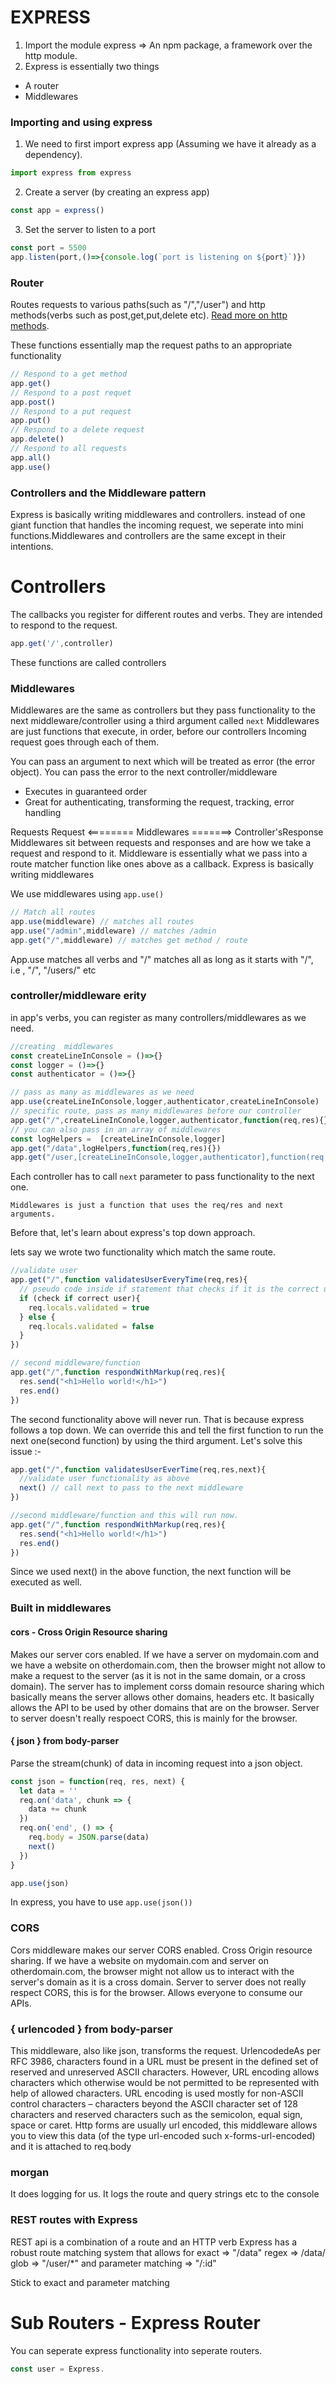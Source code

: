 # EXPRESS

1. Import the module express => An npm package, a framework over the http module.
1. Express is essentially two things
* A router
* Middlewares

### Importing and using express
1. We need to first import express app (Assuming we have it already as a dependency).
```js
import express from express
```
2. Create a server (by creating an express app)
```js
const app = express()
```
3. Set the server to listen to a port
```js
const port = 5500
app.listen(port,()=>{console.log(`port is listening on ${port}`)})
```

### Router
Routes requests to various paths(such as "/","/user") and http methods(verbs such as post,get,put,delete etc).
[Read more on http methods](https://developer.mozilla.org/en-US/docs/Web/HTTP/Methods).

These functions essentially map the request paths to an appropriate functionality

```js
// Respond to a get method
app.get()
// Respond to a post requet
app.post()
// Respond to a put request
app.put()
// Respond to a delete request
app.delete()
// Respond to all requests
app.all()
app.use()
```

### Controllers and the Middleware pattern
Express is basically writing middlewares and controllers.
instead of one giant function that handles the incoming request, we seperate into mini functions.Middlewares and controllers are the same except in their intentions. 
# Controllers
The callbacks you register for different routes and verbs. They are intended to respond to the request.
```js
app.get('/',controller)
```

These functions are called controllers
### Middlewares

Middlewares are the same as controllers but they pass functionality to the next middleware/controller using a third argument called `next`
Middlewares are just functions that execute, in order, before our controllers
Incoming request goes through each of them.

You can pass an argument to next which will be treated as error (the error object). You can pass the error to the next controller/middleware

* Executes in guaranteed order
* Great for authenticating, transforming the request, tracking, error handling

Requests Request <======== Middlewares =======> Controller'sResponse
Middlewares sit between requests and responses and are how we take a request and respond to it. Middleware is essentially what we pass into a route matcher function like ones above as a callback.
Express is basically writing middlewares

We use middlewares using `app.use()`
```js
// Match all routes
app.use(middleware) // matches all routes
app.use("/admin",middleware) // matches /admin
app.get("/",middleware) // matches get method / route
```

App.use matches all verbs and "/" matches all as long as it starts with "/", i.e , "/", "/users/" etc

### controller/middleware erity
in app's verbs, you can register as many controllers/middlewares as we need.
```js
//creating  middlewares
const createLineInConsole = ()=>{}
const logger = ()=>{}
const authenticator = ()=>{}

// pass as many as middlewares as we need
app.use(createLineInConsole,logger,authenticator,createLineInConsole)
// specific route, pass as many middlewares before our controller
app.get("/",createLineInConole,logger,authenticator,function(req,res){})
// you can also pass in an array of middlewares
const logHelpers =  [createLineInConsole,logger]
app.get("/data",logHelpers,function(req,res){})
app.get("/user,[createLineInConsole,logger,authenticator],function(req,res){})
```

Each controller has to call `next` parameter to pass functionality to the next one.

`Middlewares is just a function that uses the req/res and next arguments.`


Before that, let's learn about express's top down approach.

lets say we wrote two functionality which match the same route.
```js
//validate user
app.get("/",function validatesUserEveryTime(req,res){
  // pseudo code inside if statement that checks if it is the correct user
  if (check if correct user){
    req.locals.validated = true
  } else {
    req.locals.validated = false
  }
})

// second middleware/function
app.get("/",function respondWithMarkup(req,res){
  res.send("<h1>Hello world!</h1>")
  res.end()
})

```
The second functionality above will never run. That is because express follows a top down. We can override this and tell the first function to run the next one(second function) by using the third argument. Let's solve this issue :-

```js
app.get("/",function validatesUserEverTime(req,res,next){
  //validate user functionality as above
  next() // call next to pass to the next middleware
})

//second middleware/function and this will run now.
app.get("/",function respondWithMarkup(req,res){
  res.send("<h1>Hello world!</h1>")
  res.end()
})

```
Since we used next() in the above function, the next function will be executed as well.

### Built in middlewares

#### cors - Cross Origin Resource sharing
Makes our server cors enabled. If we have a server on mydomain.com and we have a website on otherdomain.com, then the browser might not allow to make a request to the server (as it is not in the same domain, or a cross domain). The server has to implement corss domain resource sharing which basically means the server allows other domains, headers etc. It basically allows the API to be used by other domains that are on the browser. Server to server doesn't really respoect CORS, this is mainly for the browser.

#### { json } from body-parser
Parse the stream(chunk) of data in incoming request into a json object.

```js
const json = function(req, res, next) {
  let data = ''
  req.on('data', chunk => {
    data += chunk
  })
  req.on('end', () => {
    req.body = JSON.parse(data)
    next()
  })
}

app.use(json)
```
In express, you have to use `app.use(json())`


### CORS
Cors middleware makes our server CORS enabled. Cross Origin resource sharing. If we have a website on mydomain.com and server on otherdomain.com, the browser might not allow us to interact with the server's domain as it is a cross domain. Server to server does not really respect CORS, this is for the browser. Allows everyone to consume our APIs.
### { urlencoded } from body-parser
This middleware, also like json, transforms the request. UrlencodedeAs per RFC 3986, characters found in a URL must be present in the defined set of reserved and unreserved ASCII characters. However, URL encoding allows characters which otherwise would be not permitted to be represented with help of allowed characters. URL encoding is used mostly for non-ASCII control characters – characters beyond the ASCII character set of 128 characters and reserved characters such as the semicolon, equal sign, space or caret. 
Http forms are usually url encoded, this middleware allows you to view this data (of the type url-encoded such x-forms-url-encoded) and it is attached to req.body
### morgan
It does logging for us. It logs the route and query strings etc to the console

### REST routes with Express
REST api is a combination of a route and an HTTP verb
Express has a robust route matching system that allows for 
exact => "/data"
regex => /data/
glob => "/user/*"
and parameter matching => "/:id"

Stick to exact and parameter matching


# Sub Routers -  Express Router
You can seperate express functionality into seperate routers.

```js
const user = Express.

```
